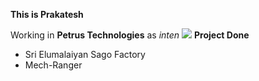 
<b style="text-align:center;">This is Prakatesh</b>

Working in **Petrus Technologies** as _inten_
<img src="https://petrustechnologies.com/wp-content/uploads/2022/08/color-logo.png">
<b>Project Done</b>
* Sri Elumalaiyan Sago Factory
* Mech-Ranger
